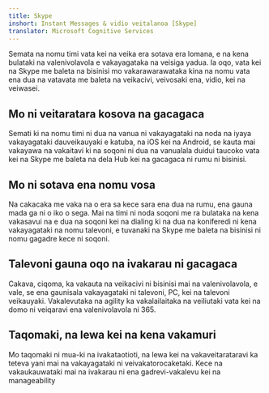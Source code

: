```yaml
---
title: Skype
inshort: Instant Messages & vidio veitalanoa [Skype]
translator: Microsoft Cognitive Services
---
```


Semata na nomu timi vata kei na veika era sotava era lomana, e na kena bulataki na valenivolavola e vakayagataka na veisiga yadua. Ia oqo, vata kei na Skype me baleta na bisinisi mo vakarawarawataka kina na nomu vata ena dua na vatavata me baleta na veikacivi, veivosaki ena, vidio, kei na veiwasei. 

## Mo ni veitaratara kosova na gacagaca
Semati ki na nomu timi ni dua na vanua ni vakayagataki na noda na iyaya vakayagataki dauveikauyaki e katuba, na iOS kei na Android, se kauta mai vakayawa na vakaitavi ki na soqoni ni dua na vanualala duidui taucoko vata kei na Skype me baleta na dela Hub kei na gacagaca ni rumu ni bisinisi.

## Mo ni sotava ena nomu vosa
Na cakacaka me vaka na o era sa kece sara ena dua na rumu, ena gauna mada ga ni o iko o sega. Mai na timi ni noda soqoni me ra bulataka na kena vakasavui na e dua na soqoni kei na dialing ki na dua na koniferedi ni kena vakayagataki na nomu talevoni, e tuvanaki na Skype me baleta na bisinisi ni nomu gagadre kece ni soqoni. 

## Talevoni gauna oqo na ivakarau ni gacagaca
Cakava, ciqoma, ka vakauta na veikacivi ni bisinisi mai na valenivolavola, e vale, se ena gaunisala vakayagataki ni talevoni, PC, kei na talevoni veikauyaki. Vakalevutaka na agility ka vakalailaitaka na veiliutaki vata kei na domo ni veiqaravi ena valenivolavola ni 365. 

## Taqomaki, na lewa kei na kena vakamuri
Mo taqomaki ni mua-ki na ivakataotioti, na lewa kei na vakaveitarataravi ka teteva yani mai na vakayagataki ni veivakatorocaketaki. Kece na vakaukauwataki mai na ivakarau ni ena gadrevi-vakalevu kei na manageability 



